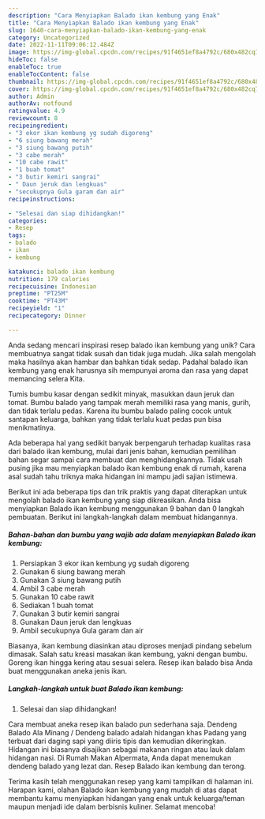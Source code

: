 ```yaml
---
description: "Cara Menyiapkan Balado ikan kembung yang Enak"
title: "Cara Menyiapkan Balado ikan kembung yang Enak"
slug: 1640-cara-menyiapkan-balado-ikan-kembung-yang-enak
category: Uncategorized
date: 2022-11-11T09:06:12.484Z
image: https://img-global.cpcdn.com/recipes/91f4651ef8a4792c/680x482cq70/balado-ikan-kembung-foto-resep-utama.jpg
hideToc: false
enableToc: true
enableTocContent: false
thumbnail: https://img-global.cpcdn.com/recipes/91f4651ef8a4792c/680x482cq70/balado-ikan-kembung-foto-resep-utama.jpg
cover: https://img-global.cpcdn.com/recipes/91f4651ef8a4792c/680x482cq70/balado-ikan-kembung-foto-resep-utama.jpg
author: Admin
authorAv: notfound
ratingvalue: 4.9
reviewcount: 8
recipeingredient:
- "3 ekor ikan kembung yg sudah digoreng"
- "6 siung bawang merah"
- "3 siung bawang putih"
- "3 cabe merah"
- "10 cabe rawit"
- "1 buah tomat"
- "3 butir kemiri sangrai"
- " Daun jeruk dan lengkuas"
- "secukupnya Gula garam dan air"
recipeinstructions:

- "Selesai dan siap dihidangkan!"
categories:
- Resep
tags:
- balado
- ikan
- kembung

katakunci: balado ikan kembung 
nutrition: 179 calories
recipecuisine: Indonesian
preptime: "PT25M"
cooktime: "PT43M"
recipeyield: "1"
recipecategory: Dinner

---
```





Anda sedang mencari inspirasi resep balado ikan kembung yang unik? Cara membuatnya sangat tidak susah dan tidak juga mudah. Jika salah mengolah maka hasilnya akan hambar dan bahkan tidak sedap. Padahal balado ikan kembung yang enak harusnya sih mempunyai aroma dan rasa yang dapat memancing selera Kita.





Tumis bumbu kasar dengan sedikit minyak, masukkan daun jeruk dan tomat. Bumbu balado yang tampak merah memiliki rasa yang manis, gurih, dan tidak terlalu pedas. Karena itu bumbu balado paling cocok untuk santapan keluarga, bahkan yang tidak terlalu kuat pedas pun bisa menikmatinya.

Ada beberapa hal yang sedikit banyak berpengaruh terhadap kualitas rasa dari balado ikan kembung, mulai dari jenis bahan, kemudian pemilihan bahan segar sampai cara membuat dan menghidangkannya. Tidak usah pusing jika mau menyiapkan balado ikan kembung enak di rumah, karena asal sudah tahu triknya maka hidangan ini mampu jadi sajian istimewa.






Berikut ini ada beberapa tips dan trik praktis yang dapat diterapkan untuk mengolah balado ikan kembung yang siap dikreasikan. Anda bisa menyiapkan Balado ikan kembung menggunakan 9 bahan dan 0 langkah pembuatan. Berikut ini langkah-langkah dalam membuat hidangannya.

<!--inarticleads1-->

##### Bahan-bahan dan bumbu yang wajib ada dalam menyiapkan Balado ikan kembung:

1. Persiapkan 3 ekor ikan kembung yg sudah digoreng
1. Gunakan 6 siung bawang merah
1. Gunakan 3 siung bawang putih
1. Ambil 3 cabe merah
1. Gunakan 10 cabe rawit
1. Sediakan 1 buah tomat
1. Gunakan 3 butir kemiri sangrai
1. Gunakan  Daun jeruk dan lengkuas
1. Ambil secukupnya Gula garam dan air


Biasanya, ikan kembung diasinkan atau diproses menjadi pindang sebelum dimasak. Salah satu kreasi masakan ikan kembung, yakni dengan bumbu. Goreng ikan hingga kering atau sesuai selera. Resep ikan balado bisa Anda buat menggunakan aneka jenis ikan. 

<!--inarticleads2-->

##### Langkah-langkah untuk buat Balado ikan kembung:


1. Selesai dan siap dihidangkan!

Cara membuat aneka resep ikan balado pun sederhana saja. Dendeng Balado Ala Minang / Dendeng balado adalah hidangan khas Padang yang terbuat dari daging sapi yang diiris tipis dan kemudian dikeringkan. Hidangan ini biasanya disajikan sebagai makanan ringan atau lauk dalam hidangan nasi. Di Rumah Makan Alpermata, Anda dapat menemukan dendeng balado yang lezat dan. Resep Balado ikan kembung dan terong. 

Terima kasih telah menggunakan resep yang kami tampilkan di halaman ini. Harapan kami, olahan Balado ikan kembung yang mudah di atas dapat membantu kamu menyiapkan hidangan yang enak untuk keluarga/teman maupun menjadi ide dalam berbisnis kuliner. Selamat mencoba!
